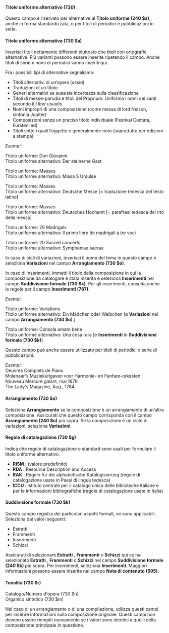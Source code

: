 #### Titolo uniforme alternativo (730)  

Questo campo è riservato per alternative al **Titolo uniforme** **(240 $a)**, anche in forma standardizzata, o per titoli di periodici e pubblicazioni in serie.  

#### Titolo uniforme alternativo (730 $a)
Inserisci titoli nettamente differenti piuttosto che titoli con ortografie alternative. Più varianti possono essere inserite ripetendo il campo. Anche titoli di serie e nomi di periodici vanno inseriti qui.

Fra i possibili tipi di alternative segnaliamo:

- Titoli alternativi di un’opera (_ossia_)
- Traduzioni di un titolo
- Generi alternativi se sussiste incertezza sulla classificazione
- Titoli di messe-parodia e titoli del Proprium. Uniforma i nomi dei santi secondo il _Liber usualis._
- Nomi impropri di una composizione (come messa di lord Nelson, sinfonia Jupiter)
- Composizioni senza un preciso titolo individuale (Festival Cantata, Fürstenlied)
- Titoli sotto i quali l’oggetto è generalmente noto (soprattutto per edizioni a stampa)  

_Esempi_:

Titolo uniforme: Don Giovanni  
Titolo uniforme alternativo: Der steinerne Gast

Titolo uniforme: Masses  
Titolo uniforme alternativo: Missa S Ursulae

Titolo uniforme: Masses  
Titolo uniforme alternativo: Deutsche Messe [= traduzione tedesca del testo latino]

Titolo uniforme: Masses  
Titolo uniforme alternativo: Deutsches Hochamt [= parafrasi tedesca del rito della messa]

Titolo uniforme: 29 Madrigals  
Titolo uniforme alternativo: Il primo libro de madrigali a tre voci

Titolo uniforme: 20 Sacred concerts  
Titolo uniforme alternativo: Symphoniae sacrae

In caso di cicli di variazioni, inserisci il nome del tema in questo campo e seleziona  **Variazioni** nel campo **Arrangiamento (730 $o)**.

In caso di inserimenti, immetti il titolo della composizione in cui la composizione da catalogare è stata inserita e seleziona **Inserimenti** nel campo **Suddivisione formale (730 $k)**. Per gli inserimenti, consulta anche le regole per il campo **Inserimenti (787)**.

_Esempi_:

Titolo uniforme: Variations  
Titolo uniforme alternativo: Ein Mädchen oder Weibchen [e **Variazioni** nel campo **Arrangiamento (730 $o)**.]

Titolo uniforme: Consola amato bene  
Titolo uniforme alternativo: Una cosa rara [e **Inserimenti** in **Suddivisione formale** **(730 $k)**]

Questo campo può anche essere utilizzato per titoli di periodici o serie di pubblicazioni.  
  
_Esempi_:  
Oeuvres Complets de Piano  
Molenaar's Muziekuitgaven voor Harmonie- en Fanfare-orkesten  
Nouveau Mercure galant, mai 1679  
The Lady's Magazine, Aug., 1784 
#### Arrangiamento (730 $o) 

Seleziona **Arrangiamento** se la composizione è un arrangiamento di un’altra composizione. Assicurati che questo campo corrisponda con il campo **Arrangiamento (240 $o)** più sopra. Se la composizione è un ciclo di variazioni, seleziona **Variazioni**.

#### Regole di catalogazione (730 $g)  

Indica che regole di catalogazione o standard sono usati per formulare il titolo uniforme alternativo. 

- **RISM** : (valore predefinito)
- **RDA** : Resource Description and Access
- **RAK** : Regeln für die alphabetische Katalogisierung (regole di catalogazione usate in Paesi di lingua tedesca)
- **ICCU** : Istituto centrale per il catalogo unico delle biblioteche italiane e per le informazioni bibliografiche (regole di catalogazione usate in Italia)

#### Suddivisione formale (730 $k) 

Questo campo registra dei particolari aspetti formali, se sono applicabili. Seleziona dai valori seguenti:

- Estratti  
- Frammenti
- Inserimenti
- Schizzi

Assicurati di selezionare  **Estratti** ,  **Frammenti**  o  **Schizzi**  qui se hai selezionato  **Estratti** , **Frammenti** o **Schizzi** nel campo **Suddivisione formale (240 $k)** più sopra. Per inserimenti, seleziona **Inserimenti**. Maggiori informazioni possono essere inserite nel campo **Nota di contenuto** **(505)**.

  

#### Tonalità (730 $r)   
Catalogo/Numero d'opera (730 $n)   
Organico sintetico (730 $m) 

Nel caso di un arrangiamento o di una compilazione, utilizza questi campi per inserire informazioni sulla composizione originale. Questi campi non devono essere riempiti nuovamente se i valori sono identici a quelli della composizione principale in questione.